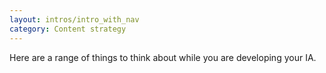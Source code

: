 ```yaml
---
layout: intros/intro_with_nav
category: Content strategy
---
```

Here are a range of things to think about while you are developing your IA.

